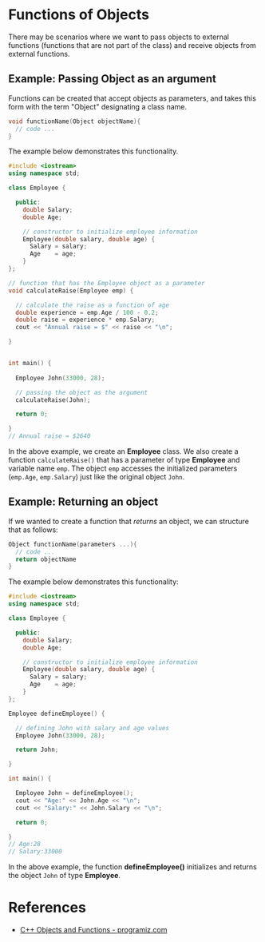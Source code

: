# Functions of Objects
There may be scenarios where we want to pass objects to external functions (functions that are not part of the class) and receive objects from external functions.

## Example: Passing Object as an argument
Functions can be created that accept objects as parameters, and takes this form with the term "Object" designating a class name.
```c++
void functionName(Object objectName){
  // code ...
}
```

The example below demonstrates this functionality.
```c++
#include <iostream>
using namespace std;

class Employee {

  public:
    double Salary;
    double Age;

    // constructor to initialize employee information
    Employee(double salary, double age) {
      Salary = salary;
      Age    = age;
    }
};

// function that has the Employee object as a parameter
void calculateRaise(Employee emp) {

  // calculate the raise as a function of age
  double experience = emp.Age / 100 - 0.2;
  double raise = experience * emp.Salary;
  cout << "Annual raise = $" << raise << "\n";

}


int main() {
  
  Employee John(33000, 28);

  // passing the object as the argument
  calculateRaise(John);

  return 0;

}
// Annual raise = $2640
```
In the above example, we create an __Employee__ class. We also create a function `calculateRaise()` that has a parameter of type __Employee__ and variable name `emp`. The object `emp` accesses the initialized parameters (`emp.Age`, `emp.Salary`) just like the original object `John`.

## Example: Returning an object
If we wanted to create a function that _returns_ an object, we can structure that as follows:

```c++
Object functionName(parameters ...){
  // code ...
  return objectName
}
```

The example below demonstrates this functionality:
```c++
#include <iostream>
using namespace std;

class Employee {

  public:
    double Salary;
    double Age;

    // constructor to initialize employee information
    Employee(double salary, double age) {
      Salary = salary;
      Age    = age;
    }
};

Employee defineEmployee() {

  // defining John with salary and age values
  Employee John(33000, 28);

  return John;

}

int main() {

  Employee John = defineEmployee();
  cout << "Age:" << John.Age << "\n";
  cout << "Salary:" << John.Salary << "\n";

  return 0;

}
// Age:28
// Salary:33000
```
In the above example, the function __defineEmployee()__ initializes and returns the object `John` of type __Employee__.

# References
- [C++ Objects and Functions - programiz.com](https://www.programiz.com/cpp-programming/pass-return-object-function)
